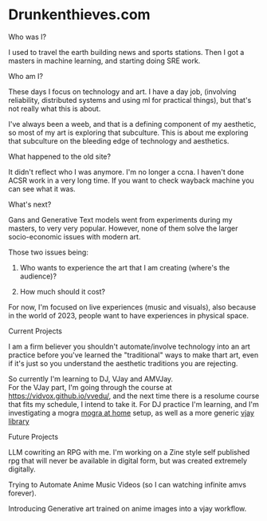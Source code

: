 # Drunkenthieves.com

Who was I?

I used to travel the earth building news and sports stations. Then I got a masters in machine learning, and starting doing SRE work. 


Who am I?

These days I focus on technology and art. 
I have a day job, (involving reliability, distributed systems and using ml for practical things), but that's not really what this is about. 

I've always been a weeb, and that is a defining component of my aesthetic, so most of my art is exploring that subculture.
This is about me exploring that subculture on the bleeding edge of technology and aesthetics.

What happened to the old site?

It didn't reflect who I was anymore. I'm no longer a ccna. I haven't done ACSR work in a very long time. 
If you want to check wayback machine you can see what it was. 

What's next?

Gans and Generative Text models went from experiments during my masters, to very very popular. However, none of them solve the larger socio-economic issues with modern art.

Those two issues being:

1. Who wants to experience the art that I am creating (where's the audience)?

2. How much should it cost?


For now, I'm focused on live experiences (music and visuals), also because in the world of 2023, people want to have experiences in physical space. 


Current Projects

I am a firm believer you shouldn't automate/involve technology into an art practice before you've learned the "traditional" ways to make thart art, even if it's just so you understand the aesthetic traditions you are rejecting.

So currently I'm learning to DJ, VJay and AMVJay.  
For the VJay part, I'm going through the course at https://vidvox.github.io/vvedu/, and the next time there is a resolume course that fits my schedule, I intend to take it. 
For DJ practice I'm learning, and I'm investigating a mogra [mogra at home](https://drunkenthieves.com/mogra) setup, as well as a more generic [vjay library](https://drunkenthieves.com/vjay-library)

Future Projects

LLM cowriting an RPG with me. I'm working on a Zine style self published rpg that will never be available in digital form, but was created extremely digitally.

Trying to Automate Anime Music Videos (so I can watching infinite amvs forever). 

Introducing Generative art trained on anime images into a vjay workflow.
